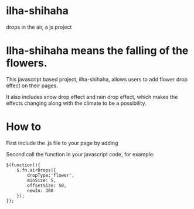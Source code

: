 # ilha-shihaha
drops in the air, a js project

# Ilha-shihaha means the falling of the flowers.

This javascript based project, ilha-shihaha, allows users to add flower drop effect on their pages.

It also includes snow drop effect and rain drop effect, which makes the effects changing along with the climate to be a possibility.

# How to

First include the .js file to your page by adding <script type="text/javascript" src="src/js/ilha-shihaha/air-drop.min.js"></script>

Second call the function in your javascript code, for example:


    $(function(){
        $.fn.airDrops({
            dropType:'flower',
            minSize: 5,
            offsetSize: 50,
            newIn: 300
        });
    });


